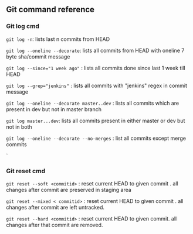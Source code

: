 ## Git command reference

### Git log cmd
`git log -n`: lists last n commits from HEAD

`git log --oneline --decorate`: lists all commits from HEAD with oneline 7 byte sha/commit message

`git log --since="1 week ago"` : lists all commits done since last 1 week till HEAD

`git log --grep="jenkins"` : lists all commits with "jenkins" regex in commit message

`git log --oneline --decorate master..dev` : lists all commits which are present in dev but not in master branch

`git log master...dev`: lists all commits present in either master or dev but not in both

`git log --oneline --decorate --no-merges` : list all commits except merge commits

`
### Git reset cmd

`git reset --soft <commitid>` : reset current HEAD to given commit . all changes after commit are preserved in staging area
 
`git reset --mixed < commitid>` : reset current HEAD to given commit . all changes after commit are left untracked.
 
`git reset --hard <commitid>` : reset current HEAD to given commit. all changes after that commit are removed.
